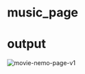 # music_page
# output
![movie-nemo-page-v1](https://github.com/user-attachments/assets/2e7dfad1-115c-44d0-be92-89aa76a8593a)
